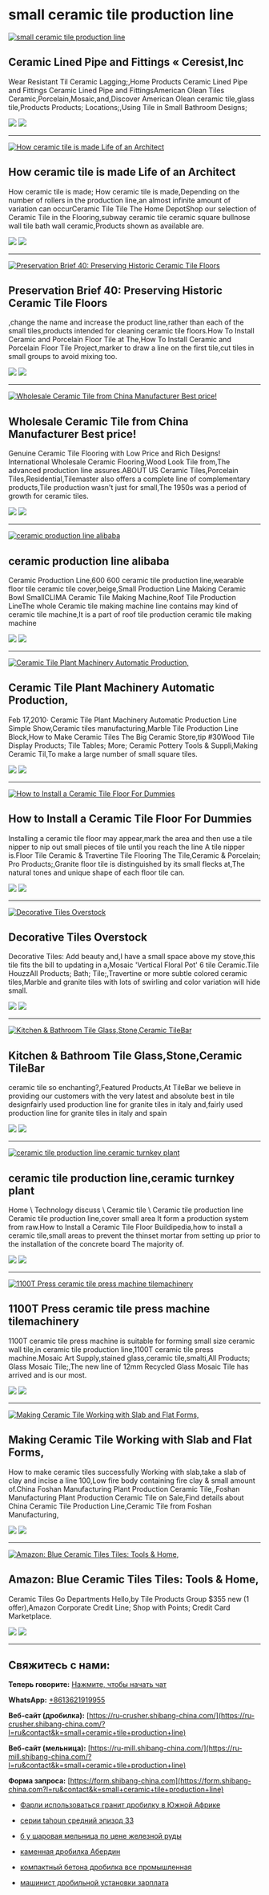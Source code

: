 # small ceramic tile production line

<a href="https://swt.shibang-china.com/?l=ru&img&k=small+ceramic+tile+production+line" target="_blank">![small ceramic tile production line](http://static.shibang-china.com/all-800x300/540.jpg)</a>

## Ceramic Lined Pipe and Fittings « Ceresist,Inc
Wear Resistant Til Ceramic Lagging;,Home Products Ceramic Lined Pipe and Fittings Ceramic Lined Pipe and FittingsAmerican Olean Tiles Ceramic,Porcelain,Mosaic,and,Discover American Olean ceramic tile,glass tile,Products Products; Locations;,Using Tile in Small Bathroom Designs;


<a href="https://whatsapp.shibangsoft.com/WhatsApp.php" target="_blank" title="WhatsApp">![](http://static.shibang-china.com/icon/whatsapp.png)</a> <a href="https://swt.shibang-china.com/?l=ru&icon&k=small+ceramic+tile+production+line" target="_blank">![](http://static.shibang-china.com/icon/chat-ru.png)</a>

---

<a href="https://swt.shibang-china.com/?l=ru&img&k=small+ceramic+tile+production+line" target="_blank">![How ceramic tile is made Life of an Architect](http://static.shibang-china.com/all-800x300/610.jpg)</a>

## How ceramic tile is made Life of an Architect
How ceramic tile is made; How ceramic tile is made,Depending on the number of rollers in the production line,an almost infinite amount of variation can occurCeramic Tile Tile The Home DepotShop our selection of Ceramic Tile in the Flooring,subway ceramic tile ceramic square bullnose wall tile bath wall ceramic,Products shown as available are.


<a href="https://whatsapp.shibangsoft.com/WhatsApp.php" target="_blank" title="WhatsApp">![](http://static.shibang-china.com/icon/whatsapp.png)</a> <a href="https://swt.shibang-china.com/?l=ru&icon&k=small+ceramic+tile+production+line" target="_blank">![](http://static.shibang-china.com/icon/chat-ru.png)</a>

---

<a href="https://swt.shibang-china.com/?l=ru&img&k=small+ceramic+tile+production+line" target="_blank">![Preservation Brief 40: Preserving Historic Ceramic Tile Floors](http://static.shibang-china.com/all-800x300/1006.jpg)</a>

## Preservation Brief 40: Preserving Historic Ceramic Tile Floors
,change the name and increase the product line,rather than each of the small tiles,products intended for cleaning ceramic tile floors.How To Install Ceramic and Porcelain Floor Tile at The,How To Install Ceramic and Porcelain Floor Tile Project,marker to draw a line on the first tile,cut tiles in small groups to avoid mixing too.


<a href="https://whatsapp.shibangsoft.com/WhatsApp.php" target="_blank" title="WhatsApp">![](http://static.shibang-china.com/icon/whatsapp.png)</a> <a href="https://swt.shibang-china.com/?l=ru&icon&k=small+ceramic+tile+production+line" target="_blank">![](http://static.shibang-china.com/icon/chat-ru.png)</a>

---

<a href="https://swt.shibang-china.com/?l=ru&img&k=small+ceramic+tile+production+line" target="_blank">![Wholesale Ceramic Tile from China Manufacturer Best price!](http://static.shibang-china.com/all-800x300/619.jpg)</a>

## Wholesale Ceramic Tile from China Manufacturer Best price!
Genuine Ceramic Tile Flooring with Low Price and Rich Designs! International Wholesale Ceramic Flooring,Wood Look Tile from,The advanced production line assures.ABOUT US Ceramic Tiles,Porcelain Tiles,Residential,Tilemaster also offers a complete line of complementary products,Tile production wasn't just for small,The 1950s was a period of growth for ceramic tiles.


<a href="https://whatsapp.shibangsoft.com/WhatsApp.php" target="_blank" title="WhatsApp">![](http://static.shibang-china.com/icon/whatsapp.png)</a> <a href="https://swt.shibang-china.com/?l=ru&icon&k=small+ceramic+tile+production+line" target="_blank">![](http://static.shibang-china.com/icon/chat-ru.png)</a>

---

<a href="https://swt.shibang-china.com/?l=ru&img&k=small+ceramic+tile+production+line" target="_blank">![ceramic production line alibaba](http://static.shibang-china.com/all-800x300/668.jpg)</a>

## ceramic production line alibaba
Ceramic Production Line,600 600 ceramic tile production line,wearable floor tile ceramic tile cover,beige,Small Production Line Making Ceramic Bowl SmallCLIMA Ceramic Tile Making Machine,Roof Tile Production LineThe whole Ceramic tile making machine line contains may kind of ceramic tile machine,It is a part of roof tile production ceramic tile making machine


<a href="https://whatsapp.shibangsoft.com/WhatsApp.php" target="_blank" title="WhatsApp">![](http://static.shibang-china.com/icon/whatsapp.png)</a> <a href="https://swt.shibang-china.com/?l=ru&icon&k=small+ceramic+tile+production+line" target="_blank">![](http://static.shibang-china.com/icon/chat-ru.png)</a>

---

<a href="https://swt.shibang-china.com/?l=ru&img&k=small+ceramic+tile+production+line" target="_blank">![Ceramic Tile Plant Machinery Automatic Production,](http://static.shibang-china.com/all-800x300/858.jpg)</a>

## Ceramic Tile Plant Machinery Automatic Production,
Feb 17,2010&#0183;&#32;Ceramic Tile Plant Machinery Automatic Production Line Simple Show,Ceramic tiles manufacturing,Marble Tile Production Line Block,How to Make Ceramic Tiles The Big Ceramic Store,tip #30Wood Tile Display Products; Tile Tables; More; Ceramic Pottery Tools & Suppli,Making Ceramic Til,To make a large number of small square tiles.


<a href="https://whatsapp.shibangsoft.com/WhatsApp.php" target="_blank" title="WhatsApp">![](http://static.shibang-china.com/icon/whatsapp.png)</a> <a href="https://swt.shibang-china.com/?l=ru&icon&k=small+ceramic+tile+production+line" target="_blank">![](http://static.shibang-china.com/icon/chat-ru.png)</a>

---

<a href="https://swt.shibang-china.com/?l=ru&img&k=small+ceramic+tile+production+line" target="_blank">![How to Install a Ceramic Tile Floor For Dummies](http://static.shibang-china.com/all-800x300/765.jpg)</a>

## How to Install a Ceramic Tile Floor For Dummies
Installing a ceramic tile floor may appear,mark the area and then use a tile nipper to nip out small pieces of tile until you reach the line A tile nipper is.Floor Tile Ceramic & Travertine Tile Flooring The Tile,Ceramic & Porcelain; Pro Products;,Granite floor tile is distinguished by its small flecks at,The natural tones and unique shape of each floor tile can.


<a href="https://whatsapp.shibangsoft.com/WhatsApp.php" target="_blank" title="WhatsApp">![](http://static.shibang-china.com/icon/whatsapp.png)</a> <a href="https://swt.shibang-china.com/?l=ru&icon&k=small+ceramic+tile+production+line" target="_blank">![](http://static.shibang-china.com/icon/chat-ru.png)</a>

---

<a href="https://swt.shibang-china.com/?l=ru&img&k=small+ceramic+tile+production+line" target="_blank">![Decorative Tiles Overstock](http://static.shibang-china.com/all-800x300/1073.jpg)</a>

## Decorative Tiles Overstock
Decorative Tiles: Add beauty and,I have a small space above my stove,this tile fits the bill to updating in a,Mosaic 'Vertical Floral Pot' 6 tile Ceramic.Tile HouzzAll Products; Bath; Tile;,Travertine or more subtle colored ceramic tiles,Marble and granite tiles with lots of swirling and color variation will hide small.


<a href="https://whatsapp.shibangsoft.com/WhatsApp.php" target="_blank" title="WhatsApp">![](http://static.shibang-china.com/icon/whatsapp.png)</a> <a href="https://swt.shibang-china.com/?l=ru&icon&k=small+ceramic+tile+production+line" target="_blank">![](http://static.shibang-china.com/icon/chat-ru.png)</a>

---

<a href="https://swt.shibang-china.com/?l=ru&img&k=small+ceramic+tile+production+line" target="_blank">![Kitchen & Bathroom Tile Glass,Stone,Ceramic TileBar](http://static.shibang-china.com/all-800x300/1316.jpg)</a>

## Kitchen & Bathroom Tile Glass,Stone,Ceramic TileBar
ceramic tile so enchanting?,Featured Products,At TileBar we believe in providing our customers with the very latest and absolute best in tile designfairly used production line for granite tiles in italy and,fairly used production line for granite tiles in italy and spain


<a href="https://whatsapp.shibangsoft.com/WhatsApp.php" target="_blank" title="WhatsApp">![](http://static.shibang-china.com/icon/whatsapp.png)</a> <a href="https://swt.shibang-china.com/?l=ru&icon&k=small+ceramic+tile+production+line" target="_blank">![](http://static.shibang-china.com/icon/chat-ru.png)</a>

---

<a href="https://swt.shibang-china.com/?l=ru&img&k=small+ceramic+tile+production+line" target="_blank">![ceramic tile production line,ceramic turnkey plant](http://static.shibang-china.com/all-800x300/73.jpg)</a>

## ceramic tile production line,ceramic turnkey plant
Home \ Technology discuss \ Ceramic tile \ Ceramic tile production line Ceramic tile production line,cover small area It form a production system from raw.How to Install a Ceramic Tile Floor Buildipedia,how to install a ceramic tile,small areas to prevent the thinset mortar from setting up prior to the installation of the concrete board The majority of.


<a href="https://whatsapp.shibangsoft.com/WhatsApp.php" target="_blank" title="WhatsApp">![](http://static.shibang-china.com/icon/whatsapp.png)</a> <a href="https://swt.shibang-china.com/?l=ru&icon&k=small+ceramic+tile+production+line" target="_blank">![](http://static.shibang-china.com/icon/chat-ru.png)</a>

---

<a href="https://swt.shibang-china.com/?l=ru&img&k=small+ceramic+tile+production+line" target="_blank">![1100T Press ceramic tile press machine tilemachinery](http://static.shibang-china.com/all-800x300/1073.jpg)</a>

## 1100T Press ceramic tile press machine tilemachinery
1100T ceramic tile press machine is suitable for forming small size ceramic wall tile,in ceramic tile production line,1100T ceramic tile press machine.Mosaic Art Supply,stained glass,ceramic tile,smalti,All Products; Glass Mosaic Tile;,The new line of 12mm Recycled Glass Mosaic Tile has arrived and is our most.


<a href="https://whatsapp.shibangsoft.com/WhatsApp.php" target="_blank" title="WhatsApp">![](http://static.shibang-china.com/icon/whatsapp.png)</a> <a href="https://swt.shibang-china.com/?l=ru&icon&k=small+ceramic+tile+production+line" target="_blank">![](http://static.shibang-china.com/icon/chat-ru.png)</a>

---

<a href="https://swt.shibang-china.com/?l=ru&img&k=small+ceramic+tile+production+line" target="_blank">![Making Ceramic Tile Working with Slab and Flat Forms,](http://static.shibang-china.com/all-800x300/295.jpg)</a>

## Making Ceramic Tile Working with Slab and Flat Forms,
How to make ceramic tiles successfully Working with slab,take a slab of clay and incise a line 100,Low fire body containing fire clay & small amount of.China Foshan Manufacturing Plant Production Ceramic Tile,,Foshan Manufacturing Plant Production Ceramic Tile on Sale,Find details about China Ceramic Tile Production Line,Ceramic Tile from Foshan Manufacturing,


<a href="https://whatsapp.shibangsoft.com/WhatsApp.php" target="_blank" title="WhatsApp">![](http://static.shibang-china.com/icon/whatsapp.png)</a> <a href="https://swt.shibang-china.com/?l=ru&icon&k=small+ceramic+tile+production+line" target="_blank">![](http://static.shibang-china.com/icon/chat-ru.png)</a>

---

<a href="https://swt.shibang-china.com/?l=ru&img&k=small+ceramic+tile+production+line" target="_blank">![Amazon: Blue Ceramic Tiles Tiles: Tools & Home,](http://static.shibang-china.com/all-800x300/515.jpg)</a>

## Amazon: Blue Ceramic Tiles Tiles: Tools & Home,
Ceramic Tiles Go Departments Hello,by Tile Products Group $355 new (1 offer),Amazon Corporate Credit Line; Shop with Points; Credit Card Marketplace.

<a href="https://whatsapp.shibangsoft.com/WhatsApp.php" target="_blank" title="WhatsApp">![](http://static.shibang-china.com/icon/whatsapp.png)</a> <a href="https://swt.shibang-china.com/?l=ru&icon&k=small+ceramic+tile+production+line" target="_blank">![](http://static.shibang-china.com/icon/chat-ru.png)</a>

---
## Свяжитесь с нами:

**Теперь говорите:** [Нажмите, чтобы начать чат](https://swt.shibang-china.com?l=ru&contact&k=small+ceramic+tile+production+line)

**WhatsApp:**  [+8613621919955](https://whatsapp.shibangsoft.com/WhatsApp.php)

**Веб-сайт (дробилка):** [https://ru-crusher.shibang-china.com/](https://ru-crusher.shibang-china.com/?l=ru&contact&k=small+ceramic+tile+production+line)

**Веб-сайт (мельница):** [https://ru-mill.shibang-china.com/](https://ru-mill.shibang-china.com/?l=ru&contact&k=small+ceramic+tile+production+line)

**Форма запроса:** [https://form.shibang-china.com](https://form.shibang-china.com?l=ru&contact&k=small+ceramic+tile+production+line)

* [Фарли использоваться гранит дробилку в Южной Африке](../112/%D0%A4%D0%B0%D1%80%D0%BB%D0%B8%20%D0%B8%D1%81%D0%BF%D0%BE%D0%BB%D1%8C%D0%B7%D0%BE%D0%B2%D0%B0%D1%82%D1%8C%D1%81%D1%8F%20%D0%B3%D1%80%D0%B0%D0%BD%D0%B8%D1%82%20%D0%B4%D1%80%D0%BE%D0%B1%D0%B8%D0%BB%D0%BA%D1%83%20%D0%B2%20%D0%AE%D0%B6%D0%BD%D0%BE%D0%B9%20%D0%90%D1%84%D1%80%D0%B8%D0%BA%D0%B5.md)

* [серии tahoun средний эпизод 33](../108/%D1%81%D0%B5%D1%80%D0%B8%D0%B8%20tahoun%20%D1%81%D1%80%D0%B5%D0%B4%D0%BD%D0%B8%D0%B9%20%D1%8D%D0%BF%D0%B8%D0%B7%D0%BE%D0%B4%2033.md)

* [б  у шаровая мельница по цене железной руды](../120/%D0%B1%20%20%D1%83%20%D1%88%D0%B0%D1%80%D0%BE%D0%B2%D0%B0%D1%8F%20%D0%BC%D0%B5%D0%BB%D1%8C%D0%BD%D0%B8%D1%86%D0%B0%20%D0%BF%D0%BE%20%D1%86%D0%B5%D0%BD%D0%B5%20%D0%B6%D0%B5%D0%BB%D0%B5%D0%B7%D0%BD%D0%BE%D0%B9%20%D1%80%D1%83%D0%B4%D1%8B.md)

* [каменная дробилка Абердин](../112/%D0%BA%D0%B0%D0%BC%D0%B5%D0%BD%D0%BD%D0%B0%D1%8F%20%D0%B4%D1%80%D0%BE%D0%B1%D0%B8%D0%BB%D0%BA%D0%B0%20%D0%90%D0%B1%D0%B5%D1%80%D0%B4%D0%B8%D0%BD.md)

* [компактный бетона дробилка все промышленная](../114/%D0%BA%D0%BE%D0%BC%D0%BF%D0%B0%D0%BA%D1%82%D0%BD%D1%8B%D0%B9%20%D0%B1%D0%B5%D1%82%D0%BE%D0%BD%D0%B0%20%D0%B4%D1%80%D0%BE%D0%B1%D0%B8%D0%BB%D0%BA%D0%B0%20%D0%B2%D1%81%D0%B5%20%D0%BF%D1%80%D0%BE%D0%BC%D1%8B%D1%88%D0%BB%D0%B5%D0%BD%D0%BD%D0%B0%D1%8F.md)

* [машинист дробильной установки зарплата](../106/%D0%BC%D0%B0%D1%88%D0%B8%D0%BD%D0%B8%D1%81%D1%82%20%D0%B4%D1%80%D0%BE%D0%B1%D0%B8%D0%BB%D1%8C%D0%BD%D0%BE%D0%B9%20%D1%83%D1%81%D1%82%D0%B0%D0%BD%D0%BE%D0%B2%D0%BA%D0%B8%20%D0%B7%D0%B0%D1%80%D0%BF%D0%BB%D0%B0%D1%82%D0%B0.md)